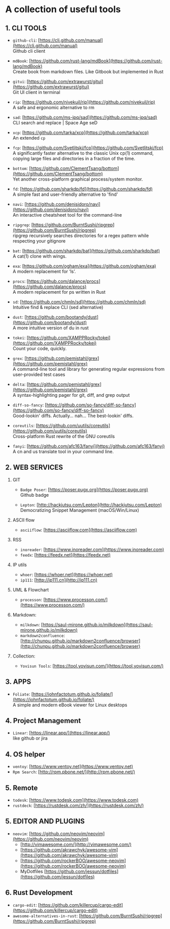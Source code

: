 # A collection of useful tools

## 1. CLI TOOLS

- `github-cli`: [https://cli.github.com/manual](https://cli.github.com/manual)  
Github cli client

- `mdBook`: [https://github.com/rust-lang/mdBook](https://github.com/rust-lang/mdBook)  
Create book from markdown files. Like Gitbook but implemented in Rust

- `gitui`: [https://github.com/extrawurst/gitui](https://github.com/extrawurst/gitui)  
Git UI client in terminal

- `rip`: [https://github.com/nivekuil/rip](https://github.com/nivekuil/rip)  
A safe and ergonomic alternative to rm

- `sad`: [https://github.com/ms-jpq/sad](https://github.com/ms-jpq/sad)  
CLI search and replace | Space Age seD

- `xcp`: [https://github.com/tarka/xcp](https://github.com/tarka/xcp)  
An extended `cp`

- `fcp`: [https://github.com/Svetlitski/fcp](https://github.com/Svetlitski/fcp)  
A significantly faster alternative to the classic Unix cp(1) command, copying large files and directories in a fraction of the time.

- `bottom`: [https://github.com/ClementTsang/bottom](https://github.com/ClementTsang/bottom)  
Yet another cross-platform graphical process/system monitor.

- `fd`: [https://github.com/sharkdp/fd](https://github.com/sharkdp/fd)  
A simple fast and user-friendly alternative to 'find'

- `navi`: [https://github.com/denisidoro/navi](https://github.com/denisidoro/navi)  
An interactive cheatsheet tool for the command-line

- `ripgrep`: [https://github.com/BurntSushi/ripgrep](https://github.com/BurntSushi/ripgrep)  
ripgrep recursively searches directories for a regex pattern while respecting your gitignore

- `bat`: [https://github.com/sharkdp/bat](https://github.com/sharkdp/bat)  
A cat(1) clone with wings.

- `exa`: [https://github.com/ogham/exa](https://github.com/ogham/exa)  
A modern replacement for ‘ls’.

- `procs`: [https://github.com/dalance/procs](https://github.com/dalance/procs)  
A modern replacement for ps written in Rust

- `sd`: [https://github.com/chmln/sd](https://github.com/chmln/sd)  
Intuitive find & replace CLI (sed alternative)

- `dust`: [https://github.com/bootandy/dust](https://github.com/bootandy/dust)  
A more intuitive version of du in rust

- `tokei`: [https://github.com/XAMPPRocky/tokei](https://github.com/XAMPPRocky/tokei)  
Count your code, quickly.

- `grex`: [https://github.com/pemistahl/grex](https://github.com/pemistahl/grex)  
A command-line tool and library for generating regular expressions from user-provided test cases

- `delta`: [https://github.com/pemistahl/grex](https://github.com/pemistahl/grex)  
A syntax-highlighting pager for git, diff, and grep output

- `diff-so-fancy`: [https://github.com/so-fancy/diff-so-fancy](https://github.com/so-fancy/diff-so-fancy)  
Good-lookin' diffs. Actually… nah… The best-lookin' diffs.

- `coreutils`: [https://github.com/uutils/coreutils](https://github.com/uutils/coreutils)  
Cross-platform Rust rewrite of the GNU coreutils

- `fanyi`: [https://github.com/afc163/fanyi](https://github.com/afc163/fanyi)  
A cn and us translate tool in your command line.

## 2. WEB SERVICES

1. GIT  

    - `Badge Poser`: [https://poser.pugx.org](https://poser.pugx.org)  
       Github badge

    - `Lepton`: [http://hackjutsu.com/Lepton](http://hackjutsu.com/Lepton)  
       Democratizing Snippet Management (macOS/Win/Linux)

2. ASCII flow  

    - `asciiflow`: [https://asciiflow.com](https://asciiflow.com)  

3. RSS  

    - `inoreader`: [https://www.inoreader.com](https://www.inoreader.com)  
    - `feedx`: [https://feedx.net](https://feedx.net)  

4. IP utils  

    - `whoer`: [https://whoer.net](https://whoer.net)  
    - `ip111`: [http://ip111.cn](http://ip111.cn)  

5. UML & Flowchart  

    - `processon`: [https://www.processon.com/](https://www.processon.com/)  

6. Markdown:

   - `milkdown`: [https://saul-mirone.github.io/milkdown](https://saul-mirone.github.io/milkdown)  
   - `markdown2confluence`: [http://chunpu.github.io/markdown2confluence/browser](http://chunpu.github.io/markdown2confluence/browser)  

7. Collection:
   - `Yovisun Tools`: [https://tool.yovisun.com/](https://tool.yovisun.com/)

## 3. APPS

- `Foliate`: [https://johnfactotum.github.io/foliate/](https://johnfactotum.github.io/foliate/)  
  A simple and modern eBook viewer for Linux desktops

## 4. Project Management

- `Linear`: [https://linear.app/](https://linear.app/)  
  like github or jira

## 4. OS helper

- `ventoy`: [https://www.ventoy.net](https://www.ventoy.net)  
- `Rpm Search`: [http://rpm.pbone.net/](http://rpm.pbone.net/)  

## 5. Remote
- `todesk`: [https://www.todesk.com](https://www.todesk.com)  
- `rustdeck`: [https://rustdesk.com/zh/](https://rustdesk.com/zh/)  

## 5. EDITOR AND PLUGINS

- `neovim`: [https://github.com/neovim/neovim](https://github.com/neovim/neovim)   
    - [http://vimawesome.com/](http://vimawesome.com/)  
    - [https://github.com/akrawchyk/awesome-vim](https://github.com/akrawchyk/awesome-vim)  
    - [https://github.com/rockerBOO/awesome-neovim](https://github.com/rockerBOO/awesome-neovim)  
    - MyDotfiles [https://github.com/jessun/dotfiles](https://github.com/jessun/dotfiles)  

## 6. Rust Development

- `cargo-edit`: [https://github.com/killercup/cargo-edit](https://github.com/killercup/cargo-edit)  
- `awesome-alternatives-in-rust`: [https://github.com/BurntSushi/ripgrep](https://github.com/BurntSushi/ripgrep)  
